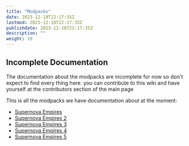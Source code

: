 ```yaml
---
title: "Modpacks"
date: 2023-12-10T22:17:35Z
lastmod: 2023-12-10T22:17:35Z
publishdate: 2023-12-10T22:17:35Z
description: ""
weight: 10
---
```


## Incomplete Documentation

The documentation about the modpacks are incomplete for now so don't expect to find every thing here. you can contribute to this wiki and have yourself at the contributors section of the main page

This is all the modpacks we have documentation about at the moment:

- [Supernova Empires](modpacks/supernova-empires)
- [Supernova Empires 2](modpacks/supernova-empires-2)
- [Supernova Empires 3](modpacks/supernova-empires-3)
- [Supernova Empires 4](modpacks/supernova-empires-4)
- [Supernova Empires 5](modpacks/supernova-empires-5)
